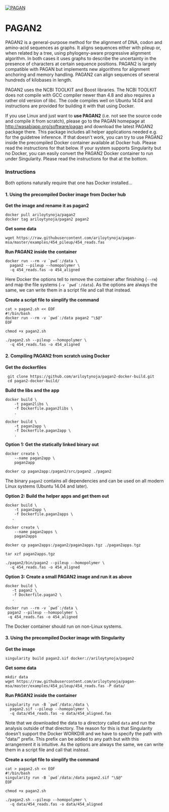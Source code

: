 
[![PAGAN](http://wasabiapp.org/download/theme/icons/pagan.png)](http://wasabiapp.org/software/pagan/) 
# PAGAN2
PAGAN2 is a general-purpose method for the alignment of DNA, codon and amino-acid sequences as graphs. It aligns sequences either with pileup or, when related by a tree, using phylogeny-aware progressive alignment algorithm. In both cases it uses graphs to describe the uncertainty in the presence of characters at certain sequence positions. PAGAN2 is largely compatible with PAGAN but implements new algorithms for alignment anchoring and memory handling. PAGAN2 can align sequences of several hundreds of kilobases in length.

PAGAN2 uses the NCBI TOOLKIT and Boost libraries. The NCBI TOOLKIT does not compile with GCC compiler newer than 4.8 and also requires a rather old version of libc. The code compiles well on Ubuntu 14.04 and instructions are provided for building it with that using Docker.

If you use Linux and just want to **use PAGAN2** (i.e. not see the source code and compile it from scratch), please go to the PAGAN homepage at http://wasabiapp.org/software/pagan and download the latest PAGAN2 package there. This package includes all helper applications needed e.g. for the guidetree inference. If that doesn't work, you can try to use PAGAN2 inside the precompiled Docker container available at Docker hub. Please read the instructions for that below. If your system supports Singularity but no Docker, you can easily convert the PAGAN2 Docker container to run under Singularity. Please read the instructions for that at the bottom.

### Instructions
Both options naturally require that one has Docker installed...

#### 1. Using the precompiled Docker image from Docker hub

**Get the image and rename it as pagan2**
```
docker pull ariloytynoja/pagan2
docker tag ariloytynoja/pagan2 pagan2
```

**Get some data**
```
wget https://raw.githubusercontent.com/ariloytynoja/pagan-msa/master/examples/454_pileup/454_reads.fas 
```

**Run PAGAN2 inside the container**
```
docker run --rm -v `pwd`:/data \
  pagan2 --pileup --homopolymer \
  -q 454_reads.fas -o 454_aligned
```
Here Docker the options tell to remove the container after finishing (``--rm``) and map the file systems (``-v `pwd`:/data``). As the options are always the same, we can write them in a script file and call that instead.

**Create a script file to simplify the command**
```
cat > pagan2.sh << EOF 
#!/bin/bash
docker run --rm -v `pwd`:/data pagan2 "\$@"
EOF

chmod +x pagan2.sh 

./pagan2.sh --pileup --homopolymer \
  -q 454_reads.fas -o 454_aligned
```

#### 2. Compiling PAGAN2 from scratch using Docker

**Get the dockerfiles**
```
 git clone https://github.com/ariloytynoja/pagan2-docker-build.git
 cd pagan2-docker-build/
 ```
 
**Build the libs and the app**
```
docker build \
    -t pagan2libs \
    -f Dockerfile.pagan2libs \
    .

docker build \
    -t pagan2app \
    -f Dockerfile.pagan2app \
    .
 ```
 
**Option 1: Get the statically linked binary out**
```
docker create \
    --name pagan2app \
    pagan2app

docker cp pagan2app:/pagan2/src/pagan2 ./pagan2
 ```
 The binary ```pagan2``` contains all dependencies and can be used on all modern Linux systems (Ubuntu 14.04 and later).
 
 
 **Option 2: Build the helper apps and get them out**
```
docker build \
    -t pagan2app \
    -f Dockerfile.pagan2apps \
   .
   
docker create \
    --name pagan2apps \
    pagan2apps

docker cp pagan2apps:/pagan2/pagan2apps.tgz ./pagan2apps.tgz

tar xzf pagan2apps.tgz

./pagan2/bin/pagan2 --pileup --homopolymer \
  -q 454_reads.fas -o 454_aligned
```

 **Option 3: Create a small PAGAN2 image and run it as above**
 ```
 docker build \
    -t pagan2 \
    -f Dockerfile.pagan2 \
    .
    
docker run --rm -v `pwd`:/data \
  pagan2 --pileup --homopolymer \
  -q 454_reads.fas -o 454_aligned
```
The Docker container should run on non-Linux systems.

#### 3. Using the precompiled Docker image with Singularity

**Get the image**
```
singularity build pagan2.sif docker://ariloytynoja/pagan2
```

**Get some data**
```
mkdir data
wget https://raw.githubusercontent.com/ariloytynoja/pagan-msa/master/examples/454_pileup/454_reads.fas -P data/
```

**Run PAGAN2 inside the container**
```
singularity run -B `pwd`/data:/data \
  pagan2.sif --pileup --homopolymer \
  -q data/454_reads.fas -o data/454_aligned.fas
```

Note that we downloaded the data to a directory called ```data``` and run the analysis outside of that directory. The reason for this is that Singularity doesn't support the Docker WORKDIR and we have to specify the path with "data/" prefix. This prefix can be added to any path but with this arrangement it is intuitive. As the options are always the same, we can write them in a script file and call that instead.

**Create a script file to simplify the command**
```
cat > pagan2.sh << EOF 
#!/bin/bash
singularity run -B `pwd`/data:/data pagan2.sif "\$@"
EOF

chmod +x pagan2.sh 

./pagan2.sh --pileup --homopolymer \
  -q data/454_reads.fas -o data/454_aligned
```

